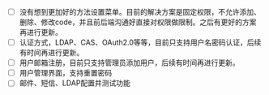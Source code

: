 - [ ] 没有想到更加好的方法设置菜单。目前的解决方案是固定权限，不允许添加、删除、修改code，并且前后端沟通好直接对权限做限制。之后有更好的方案再进行更新。
- [ ] 认证方式，LDAP、CAS、OAuth2.0等等，目前只支持用户名密码认证，后续有时间再进行更新。
- [ ] 用户邮箱注册，目前只支持管理员添加用户，后续有时间再进行更新。
- [ ] 用户管理界面，支持重置密码
- [ ] 邮件、短信、LDAP配置并测试功能